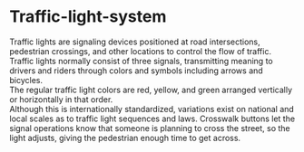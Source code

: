 # Traffic-light-system

Traffic lights are signaling devices positioned at road intersections, pedestrian crossings, and other locations to control the flow of traffic.
Traffic lights normally consist of three signals, transmitting meaning to drivers and riders through colors and symbols including arrows and bicycles.  
The regular traffic light colors are red, yellow, and green arranged vertically or horizontally in that order.  
Although this is internationally standardized, variations exist on national and local scales as to traffic light sequences and laws. 
Crosswalk buttons let the signal operations know that someone is planning to cross the street, so the light adjusts, giving the pedestrian enough time to get across.
